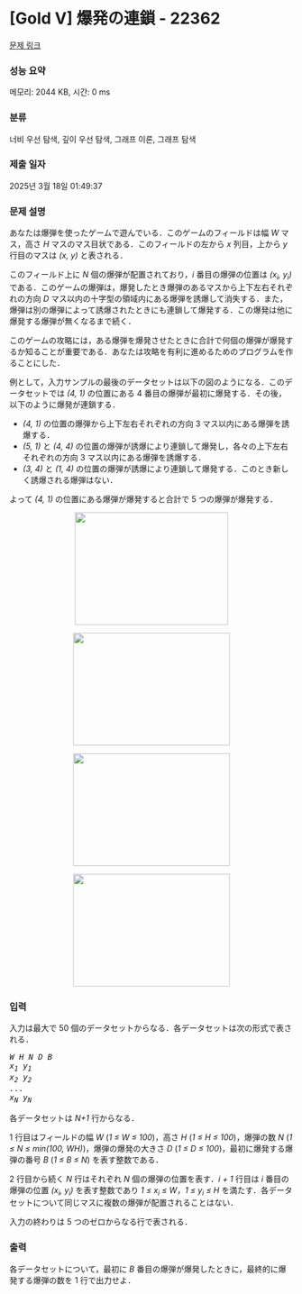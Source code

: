 # [Gold V] 爆発の連鎖 - 22362 

[문제 링크](https://www.acmicpc.net/problem/22362) 

### 성능 요약

메모리: 2044 KB, 시간: 0 ms

### 분류

너비 우선 탐색, 깊이 우선 탐색, 그래프 이론, 그래프 탐색

### 제출 일자

2025년 3월 18일 01:49:37

### 문제 설명

<p>あなたは爆弾を使ったゲームで遊んでいる．このゲームのフィールドは幅 <i>W</i> マス，高さ <i>H</i> マスのマス目状である．このフィールドの左から <i>x</i> 列目，上から <i>y</i> 行目のマスは <i>(x, y)</i> と表される．</p>

<p>このフィールド上に <i>N</i> 個の爆弾が配置されており，<i>i</i> 番目の爆弾の位置は <i>(x<sub>i</sub>, y<sub>i</sub>)</i> である．このゲームの爆弾は，爆発したとき爆弾のあるマスから上下左右それぞれの方向 <i>D</i> マス以内の十字型の領域内にある爆弾を誘爆して消失する．また，爆弾は別の爆弾によって誘爆されたときにも連鎖して爆発する．この爆発は他に爆発する爆弾が無くなるまで続く．</p>

<p>このゲームの攻略には，ある爆弾を爆発させたときに合計で何個の爆弾が爆発するか知ることが重要である．あなたは攻略を有利に進めるためのプログラムを作ることにした．</p>

<p>例として，入力サンプルの最後のデータセットは以下の図のようになる．このデータセットでは <i>(4, 1)</i> の位置にある 4 番目の爆弾が最初に爆発する．その後，以下のように爆発が連鎖する．</p>

<ul>
	<li><i>(4, 1)</i> の位置の爆弾から上下左右それぞれの方向 3 マス以内にある爆弾を誘爆する．</li>
	<li><i>(5, 1)</i> と <i>(4, 4)</i> の位置の爆弾が誘爆により連鎖して爆発し，各々の上下左右それぞれの方向 3 マス以内にある爆弾を誘爆する．</li>
	<li><i>(3, 4)</i> と <i>(1, 4)</i> の位置の爆弾が誘爆により連鎖して爆発する．このとき新しく誘爆される爆弾はない．</li>
</ul>

<p>よって <i>(4, 1)</i> の位置にある爆弾が爆発すると合計で 5 つの爆弾が爆発する．</p>

<p style="text-align: center;"><img alt="" src="https://upload.acmicpc.net/747629b7-112b-47c0-87f9-e7753774dd08/-/preview/" style="width: 272px; height: 200px;"></p>

<p style="text-align: center;"><img alt="" src="https://upload.acmicpc.net/17dca2f6-9455-463a-a08e-4ec193a004b4/-/preview/" style="width: 278px; height: 200px;"></p>

<p style="text-align: center;"><img alt="" src="https://upload.acmicpc.net/90615b89-f702-4bcb-bf05-ed846922763c/-/preview/" style="width: 278px; height: 200px;"></p>

<p style="text-align: center;"><img alt="" src="https://upload.acmicpc.net/4d8a64e7-0851-47af-be2e-3210d1f0acde/-/preview/" style="width: 278px; height: 200px;"></p>

### 입력 

 <p>入力は最大で 50 個のデータセットからなる．各データセットは次の形式で表される．</p>

<pre><i>W</i> <i>H</i> <i>N</i> <i>D</i> <i>B</i>
<i>x<sub>1</sub></i> <i>y<sub>1</sub></i>
<i>x<sub>2</sub></i> <i>y<sub>2</sub></i>
<i>...</i>
<i>x<sub>N</sub></i> <i>y<sub>N</sub></i></pre>

<p>各データセットは <i>N+1</i> 行からなる．</p>

<p>1 行目はフィールドの幅 <i>W</i> (<i>1 ≤ W ≤ 100</i>)，高さ <i>H</i> (<i>1 ≤ H ≤ 100</i>)，爆弾の数 <i>N</i> (<i>1 ≤ N ≤ min(100, WH)</i>)，爆弾の爆発の大きさ <i>D</i> (<i>1 ≤ D ≤ 100</i>)，最初に爆発する爆弾の番号 <i>B</i> (<i>1 ≤ B ≤ N</i>) を表す整数である．</p>

<p>2 行目から続く <i>N</i> 行はそれぞれ <i>N</i> 個の爆弾の位置を表す．<i>i + 1</i> 行目は <i>i</i> 番目の爆弾の位置 <i>(x<sub>i</sub>, y<sub>i</sub>)</i> を表す整数であり <i>1 ≤ x<sub>i</sub> ≤ W</i>，<i>1 ≤ y<sub>i</sub> ≤ H</i> を満たす．各データセットについて同じマスに複数の爆弾が配置されることはない．</p>

<p>入力の終わりは 5 つのゼロからなる行で表される．</p>

### 출력 

 <p>各データセットについて，最初に <i>B</i> 番目の爆弾が爆発したときに，最終的に爆発する爆弾の数を 1 行で出力せよ．</p>

